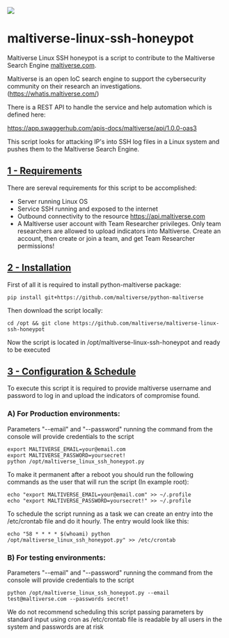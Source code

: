 ![](https://maltiverse.com/assets/images/logo/logo_letters_black.png)

# maltiverse-linux-ssh-honeypot
Maltiverse Linux SSH honeypot is a script to contribute to the Maltiverse Search Engine [maltiverse.com](https://www.maltiverse.com/).

Maltiverse is an open IoC search engine to support the cybersecurity community on their research an investigations. (https://whatis.maltiverse.com/)

There is a REST API to handle the service and help automation which is defined here:

https://app.swaggerhub.com/apis-docs/maltiverse/api/1.0.0-oas3

This script looks for attacking IP's into SSH log files in a Linux system and pushes them to the Maltiverse Search Engine.


## [1 - Requirements](#table-of-contents)

There are sereval requirements for this script to be accomplished:
 * Server running Linux OS
 * Service SSH running and exposed to the internet
 * Outbound connectivity to the resource https://api.maltiverse.com
 * A Maltiverse user account with Team Researcher privileges. Only team researchers are allowed to upload indicators into Maltiverse. Create an account, then create or join a team, and get Team Researcher permissions!

## [2 - Installation](#table-of-contents)

First of all it is required to install python-maltiverse package:
```
pip install git+https://github.com/maltiverse/python-maltiverse
```

Then download the script locally:
```
cd /opt && git clone https://github.com/maltiverse/maltiverse-linux-ssh-honeypot
```
Now the script is located in /opt/maltiverse-linux-ssh-honeypot and ready to be executed


## [3 - Configuration & Schedule](#table-of-contents)

To execute this script it is required to provide maltiverse username and password to log in and upload the indicators of compromise found.


  ### A) For Production environments:
  Parameters "--email" and "--password" running the command from the console will provide credentials to the script
  ```
  export MALTIVERSE_EMAIL=your@email.com
  export MALTIVERSE_PASSWORD=yoursecret!
  python /opt/maltiverse_linux_ssh_honeypot.py
  ```

  To make it permanent after a reboot you should run the following commands as the user that will run the script (In example root):
  ```
  echo "export MALTIVERSE_EMAIL=your@email.com" >> ~/.profile
  echo "export MALTIVERSE_PASSWORD=yoursecret!" >> ~/.profile
  ```

  To schedule the script running as a task we can create an entry into the /etc/crontab file and do it hourly. The entry would look like this:
  ```
  echo "58 * * * * $(whoami) python /opt/maltiverse_linux_ssh_honeypot.py" >> /etc/crontab
  ```


 ### B) For testing environments:
 Parameters "--email" and "--password" running the command from the console will provide credentials to the script
 ```
 python /opt/maltiverse_linux_ssh_honeypot.py --email test@maltiverse.com --passwords secret!
 ```
 We do not recommend scheduling this script passing parameters by standard input using cron as /etc/crontab file is readable by all users in the system and passwords are at risk
